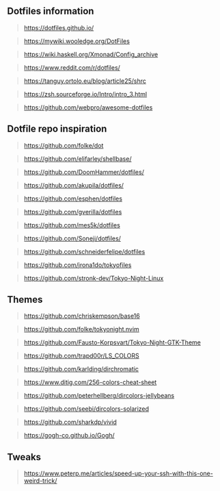## Dotfiles information

> https://dotfiles.github.io/

> https://mywiki.wooledge.org/DotFiles

> https://wiki.haskell.org/Xmonad/Config_archive

> https://www.reddit.com/r/dotfiles/

> https://tanguy.ortolo.eu/blog/article25/shrc

> https://zsh.sourceforge.io/Intro/intro_3.html

> https://github.com/webpro/awesome-dotfiles

## Dotfile repo inspiration

> https://github.com/folke/dot

> https://github.com/elifarley/shellbase/

> https://github.com/DoomHammer/dotfiles/

> https://github.com/akupila/dotfiles/

> https://github.com/esphen/dotfiles

> https://github.com/gverilla/dotfiles

> https://github.com/mes5k/dotfiles

> https://github.com/Soneji/dotfiles/

> https://github.com/schneiderfelipe/dotfiles

> https://github.com/jrona1do/tokyofiles

> https://github.com/stronk-dev/Tokyo-Night-Linux

## Themes

> https://github.com/chriskempson/base16

> https://github.com/folke/tokyonight.nvim

> https://github.com/Fausto-Korpsvart/Tokyo-Night-GTK-Theme

> https://github.com/trapd00r/LS_COLORS

> https://github.com/karlding/dirchromatic

> https://www.ditig.com/256-colors-cheat-sheet

> https://github.com/peterhellberg/dircolors-jellybeans

> https://github.com/seebi/dircolors-solarized

> https://github.com/sharkdp/vivid

> https://gogh-co.github.io/Gogh/


## Tweaks

> https://www.peterp.me/articles/speed-up-your-ssh-with-this-one-weird-trick/
